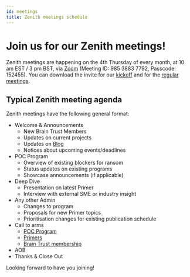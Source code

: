 ```yaml
---
id: meetings
title: Zenith meetings schedule
---
```


# Join us for our Zenith meetings!

Zenith meetings are happening on the 4th Thursday of every month, at 10 am EST / 3 pm BST, via [Zoom](https://zoom.us/j/98538837792?pwd=ZHg3QVVnaCtOT0tEZSs5c0hrZTg1dz09) (Meeting ID: 985 3883 7792, Passcode: 152455). You can download the invite for our [kickoff](/downloads/Zenith_SIG_Initial_Kick-Off.ics) and for the [regular meetings](/downloads/Zenith_Emerging_Technologies_SIG.ics).

## Typical Zenith meeting agenda

Zenith meetings have the following general format:

- Welcome & Announcements
  - New Brain Trust Members
  - Updates on current projects
  - Updates on [Blog](https://zenith.finos.org/blog/)
  - Notices about upcoming events/deadlines
- POC Program
  - Overview of existing blockers for ransom
  - Status updates on existing programs
  - Showcase announcements (if applicable)
- Deep Dive
  - Presentation on latest Primer
  - Interview with external SME or industry insight
- Any other Admin
  - Changes to program
  - Proposals for new Primer topics
  - Prioritisation changes for existing publication schedule
- Call to arms
  - [POC Program](/docs/roadmap/roadmap-poc)
  - [Primers](/docs/roadmap/roadmap-primer)
  - [Brain Trust membership](/docs/roadmap/roadmap-braintrust)
- AOB
- Thanks & Close Out

Looking forward to have you joining!